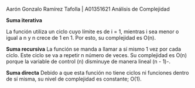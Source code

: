 Aarón Gonzalo Ramírez Tafolla | A01351621
Análisis de Complejidad

**Suma iterativa**

La función utiliza un ciclo cuyo límite es de i = 1, mientras i sea menor o igual a n y n crece de 1 en 1. Por esto, su complejidad es O(n).

**Suma recursiva**
La función se manda a llamar a sí mismo 1 vez por cada ciclo. Este ciclo se va a repetir n número de veces. Su complejidad es O(n) porque la variable de control (n)
disminuye de manera lineal (n - 1)-.

**Suma directa**
Debido a que esta función no tiene ciclos ni funciones dentro de sí misma, su nivel de complejidad es constante; O(1).
